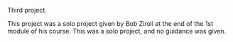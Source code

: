 Third project.

This project was a solo project given by Bob Ziroll at the end of the 1st module of his course. This was a solo project, and no guidance was given.
